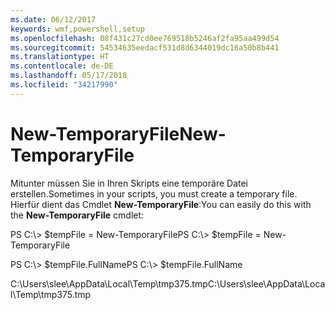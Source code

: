 ```yaml
---
ms.date: 06/12/2017
keywords: wmf,powershell,setup
ms.openlocfilehash: 08f431c27cd0ee769518b5246af2fa95aa499d54
ms.sourcegitcommit: 54534635eedacf531d8d6344019dc16a50b8b441
ms.translationtype: HT
ms.contentlocale: de-DE
ms.lasthandoff: 05/17/2018
ms.locfileid: "34217990"
---
```

# <a name="new-temporaryfile"></a><span data-ttu-id="3774c-102">New-TemporaryFile</span><span class="sxs-lookup"><span data-stu-id="3774c-102">New-TemporaryFile</span></span>
<span data-ttu-id="3774c-103">Mitunter müssen Sie in Ihren Skripts eine temporäre Datei erstellen.</span><span class="sxs-lookup"><span data-stu-id="3774c-103">Sometimes in your scripts, you must create a temporary file.</span></span> <span data-ttu-id="3774c-104">Hierfür dient das Cmdlet **New-TemporaryFile**:</span><span class="sxs-lookup"><span data-stu-id="3774c-104">You can easily do this with the **New-TemporaryFile** cmdlet:</span></span>

<span data-ttu-id="3774c-105">PS C:\\&gt; $tempFile = New-TemporaryFile</span><span class="sxs-lookup"><span data-stu-id="3774c-105">PS C:\\&gt; $tempFile = New-TemporaryFile</span></span>

<span data-ttu-id="3774c-106">PS C:\\&gt; $tempFile.FullName</span><span class="sxs-lookup"><span data-stu-id="3774c-106">PS C:\\&gt; $tempFile.FullName</span></span>

<span data-ttu-id="3774c-107">C:\\Users\\slee\\AppData\\Local\\Temp\\tmp375.tmp</span><span class="sxs-lookup"><span data-stu-id="3774c-107">C:\\Users\\slee\\AppData\\Local\\Temp\\tmp375.tmp</span></span>
